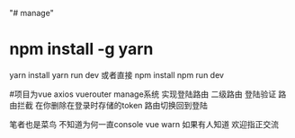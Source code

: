 "# manage"
# npm install -g yarn
yarn install
yarn run dev
或者直接
npm install
npm run dev

#项目为vue axios  vuerouter manage系统   实现登陆路由 二级路由 登陆验证  路由拦截  在你删除在登录时存储的token 路由切换回到登陆

笔者也是菜鸟  不知道为何一直console vue warn 如果有人知道  欢迎指正交流
